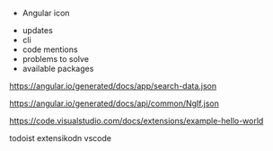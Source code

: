 * Angular icon

- updates
- cli
- code mentions
- problems to solve
- available packages



https://angular.io/generated/docs/app/search-data.json

https://angular.io/generated/docs/api/common/NgIf.json

https://code.visualstudio.com/docs/extensions/example-hello-world

todoist extensikodn vscode
